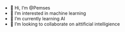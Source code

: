 - 👋 Hi, I’m @Pemses
- 👀 I’m interested in machine learning
- 🌱 I’m currently learning AI
- 💞️ I’m looking to collaborate on aittificial intelligience

<!---
Pemses101/Pemses101 is a ✨ special ✨ repository because its `README.md` (this file) appears on your GitHub profile.
You can click the Preview link to take a look at your changes.
--->
